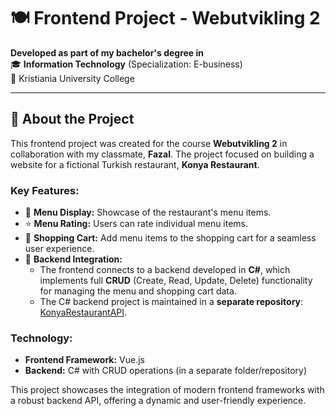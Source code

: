 # 🍽️ Frontend Project - Webutvikling 2  

**Developed as part of my bachelor's degree in**  
🎓 **Information Technology** (Specialization: E-business)  
📍 Kristiania University College  

---

## 🌟 About the Project  
This frontend project was created for the course **Webutvikling 2** in collaboration with my classmate, **Fazal**. The project focused on building a website for a fictional Turkish restaurant, **Konya Restaurant**.  

### Key Features:  
- 📜 **Menu Display:** Showcase of the restaurant's menu items.  
- ⭐ **Menu Rating:** Users can rate individual menu items.  
- 🛒 **Shopping Cart:** Add menu items to the shopping cart for a seamless user experience.  
- 🔄 **Backend Integration:**  
  - The frontend connects to a backend developed in **C#**, which implements full **CRUD** (Create, Read, Update, Delete) functionality for managing the menu and shopping cart data.  
  - The C# backend project is maintained in a **separate repository**:  
    [KonyaRestaurantAPI](https://github.com/hamzas4011/KonyaRestaurantAPI).  

### Technology:  
- **Frontend Framework:** Vue.js  
- **Backend:** C# with CRUD operations (in a separate folder/repository)  

This project showcases the integration of modern frontend frameworks with a robust backend API, offering a dynamic and user-friendly experience.  
